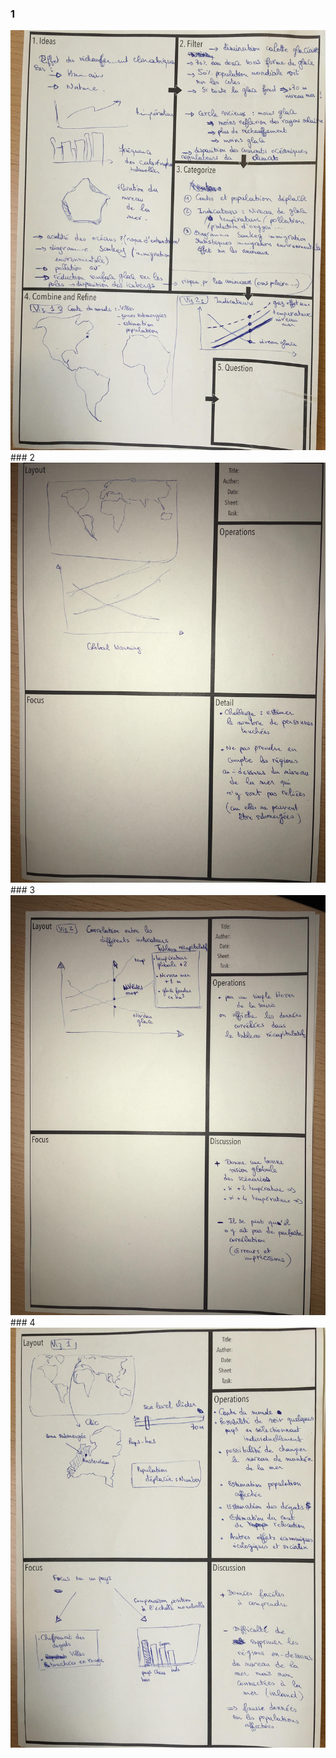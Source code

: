 ### 1
<div>
  <img src=img/design_sheet_1.jpg />
</div>
  ### 2
<div>
  <img src=img/design_sheet_2.jpg />
</div>
  ### 3
<div>
  <img src=img/design_sheet_3.jpg />
</div>
  ### 4
<div>
  <img src=img/design_sheet_4.jpg />
</div>